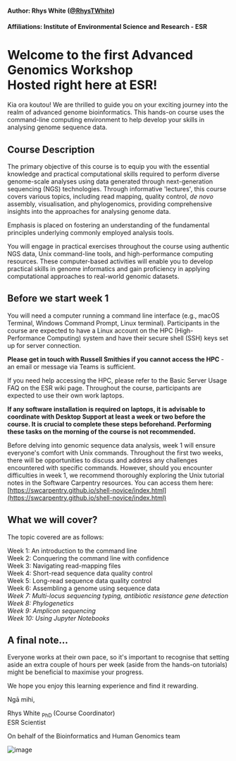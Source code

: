 #### Author: Rhys White ([@RhysTWhite](https://twitter.com/RhysTWhite))
#### Affiliations: Institute of Environmental Science and Research - ESR

# Welcome to the first Advanced Genomics Workshop<br> Hosted right here at ESR! 

Kia ora koutou! We are thrilled to guide you on your exciting journey into the realm of advanced genome bioinformatics. This hands-on course uses the command-line computing environment to help develop your skills in analysing genome sequence data.

## Course Description
The primary objective of this course is to equip you with the essential knowledge and practical computational skills required to perform diverse genome-scale analyses using data generated through next-generation sequencing (NGS) technologies. Through informative 'lectures', this course covers various topics, including read mapping, quality control, _de novo_ assembly, visualisation, and phylogenomics, providing comprehensive insights into the approaches for analysing genome data.

Emphasis is placed on fostering an understanding of the fundamental principles underlying commonly employed analysis tools.

You will engage in practical exercises throughout the course using authentic NGS data, Unix command-line tools, and high-performance computing resources. These computer-based activities will enable you to develop practical skills in genome informatics and gain proficiency in applying computational approaches to real-world genomic datasets.

## Before we start week 1
You will need a computer running a command line interface (e.g., macOS Terminal, Windows Command Prompt, Linux terminal). Participants in the course are expected to have a Linux account on the HPC (High-Performance Computing) system and have their secure shell (SSH) keys set up for server connection. 

**Please get in touch with Russell Smithies if you cannot access the HPC** - an email or message via Teams is sufficient. 

If you need help accessing the HPC, please refer to the Basic Server Usage FAQ on the ESR wiki page. Throughout the course, participants are expected to use their own work laptops. 

**If any software installation is required on laptops, it is advisable to coordinate with Desktop Support at least a week or two before the course. It is crucial to complete these steps beforehand. Performing these tasks on the morning of the course is not recommended.**

Before delving into genomic sequence data analysis, week 1 will ensure everyone's comfort with Unix commands. Throughout the first two weeks, there will be opportunities to discuss and address any challenges encountered with specific commands. However, should you encounter difficulties in week 1, we recommend thoroughly exploring the Unix tutorial notes in the Software Carpentry resources. You can access them here: [https://swcarpentry.github.io/shell-novice/index.html](https://swcarpentry.github.io/shell-novice/index.html)

## What we will cover?

The topic covered are as follows:

Week 1: An introduction to the command line<br>
Week 2: Conquering the command line with confidence<br>
Week 3: Navigating read-mapping files<br>
Week 4: Short-read sequence data quality control<br>
Week 5: Long-read sequence data quality control<br>
Week 6: Assembling a genome using sequence data<br>
_Week 7: Multi-locus sequencing typing, antibiotic resistance gene detection<br>
Week 8: Phylogenetics<br>
Week 9: Amplicon sequencing<br>
Week 10: Using Jupyter Notebooks_


## A final note...
Everyone works at their own pace, so it's important to recognise that setting aside an extra couple of hours per week (aside from the hands-on tutorials) might be beneficial to maximise your progress.

We hope you enjoy this learning experience and find it rewarding.

Ngā mihi,

Rhys White <sub> PhD </sub> (Course Coordinator)<br>
ESR Scientist


On behalf of the Bioinformatics and Human Genomics team

![image](https://github.com/ESR-NZ/Training/assets/28285670/52788e9c-0316-44f0-93ca-4e27ea3fd323)

